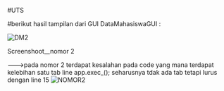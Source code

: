 #UTS 



#berikut hasil tampilan dari GUI DataMahasiswaGUI :




![DM2](https://user-images.githubusercontent.com/72422140/116989439-f27d5180-acfb-11eb-8b2e-354bfa228ef8.png)

Screenshoot__nomor 2


--->pada nomor 2 terdapat kesalahan pada code yang mana terdapat kelebihan satu tab line app.exec_();
seharusnya tdak ada tab tetapi lurus dengan line 15
![NOMOR2](https://user-images.githubusercontent.com/72422140/120763260-4076b680-c541-11eb-823c-abf1529364b8.png)


